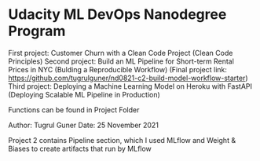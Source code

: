 # Udacity ML DevOps Nanodegree Program

First project: Customer Churn with a Clean Code Project (Clean Code Principles)
Second project: Build an ML Pipeline for Short-term Rental Prices in NYC
(Bulding a Reproducible Workflow) (Final project link: https://github.com/tugrulguner/nd0821-c2-build-model-workflow-starter)
Third project: Deploying a Machine Learning Model on Heroku with FastAPI
 (Deploying Scalable ML Pipeline in Production)

Functions can be found in Project Folder

Author: Tugrul Guner
Date: 25 November 2021

Project 2 contains Pipeline section, which I used MLflow and Weight & Biases to create
artifacts that run by MLflow

